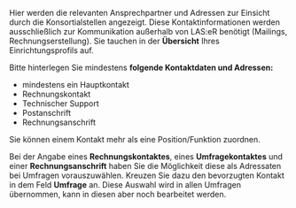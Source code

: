 Hier werden die relevanten Ansprechpartner und Adressen zur Einsicht durch die Konsortialstellen angezeigt.
Diese Kontaktinformationen werden ausschließlich zur Kommunikation außerhalb von LAS:eR benötigt (Mailings, Rechnungserstellung). Sie tauchen in der **Übersicht** Ihres Einrichtungsprofils auf. 
  
Bitte hinterlegen Sie mindestens **folgende Kontaktdaten und Adressen:**

* mindestens ein Hauptkontakt
* Rechnungskontakt
* Technischer Support
* Postanschrift
* Rechnungsanschrift

Sie können einem Kontakt mehr als eine Position/Funktion zuordnen. 

Bei der Angabe eines **Rechnungskontaktes**, eines **Umfragekontaktes** und einer **Rechnungsanschrift** haben Sie die Möglichkeit diese als Adressaten bei Umfragen vorauszuwählen. Kreuzen Sie dazu den bevorzugten Kontakt in dem Feld **Umfrage** an. Diese Auswahl wird in allen Umfragen übernommen, kann in diesen aber noch bearbeitet werden.



